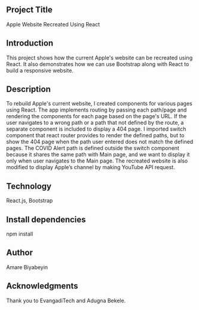 ## Project Title

Apple Website Recreated Using React

## Introduction

This project shows how the current Apple's website can be recreated using React. It also demonstrates how we can use Bootstrap along with React to build a responsive website.

## Description

To rebuild Apple's current website, I created components for various pages using React. The app implements routing by passing each path/page and rendering the components for each page based on the page's URL. If the user navigates to a wrong path or a path that not defined by the route, a separate component is included to display a 404 page. I imported switch component that react router provides to render the defined paths, but to show the 404 page when the path user entered does not match the defined pages. The COVID Alert path is defined outside the switch component because it shares the same path with Main page, and we want to display it only when user navigates to the Main page. The recreated website is also modified to display Apple’s channel by making YouTube API request.

## Technology

React.js, Bootstrap

## Install dependencies

npm install

## Author

Amare Biyabeyin

## Acknowledgments

Thank you to EvangadiTech and Adugna Bekele.
